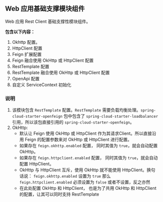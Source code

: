 ## Web 应用基础支撑模块组件

Web 应用 Rest Client 基础支撑性模块组件。

**包含以下内容：**

1. Okhttp 配置。
2. HttpClient 配置
3. Feign 扩展配置
4. Feign 融合使用 OkHttp 或 HttpClient 配置
5. RestTemplate 配置
6. RestTemplate 融合使用 OkHttp 或 HttpClient 配置
7. OpenApi 配置
8. 自定义 ServiceContext 初始化


### 说明

1. 该模块包含 `RestTemplate` 配置。`RestTemplate` 需要负载均衡处理。`spring-cloud-starter-openfeign` 包中包含了 `spring-cloud-starter-loadbalancer` 引用，所以该包直接引用的 `spring-cloud-starter-openfeign`。
2. OkHttp:
    - 默认让 Feign 使用 OkHttp 或 HttpClient 作为其请求Client。所以直接沿用 Feign 的配置参数来对 OkHttp 或 HttpClient 进行配置。
    - 如果存在 `feign.okhttp.enabled` 配置， 同时其值为 `true`，就会自动配置 OkHttp。
    - 如果存在 `feign.httpclient.enabled` 配置， 同时其值为 `true`，就会自动配置 HttpClient。
    - OkHttp 与 HttpClient 互斥，使用 OkHttp 就不能使用 HttpClient。换句话说： `feign.okhttp.enabled` 设置为 `true` 那么 `feign.httpclient.enabled` 必须设置为 `false` 或者不设置，反之亦然 
    - 在此处配置 OkHttp 和 HttpClient， 也是为了共用 OkHttp 和 HttpClient 的配置，让其可以同时支持 RestTemplate
